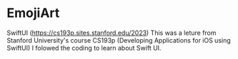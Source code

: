 # EmojiArt
SwiftUI
(https://cs193p.sites.stanford.edu/2023)
This was a leture from Stanford University's course CS193p (Developing Applications for iOS using SwiftUI) 
I folowed the coding to learn about Swift UI. 
